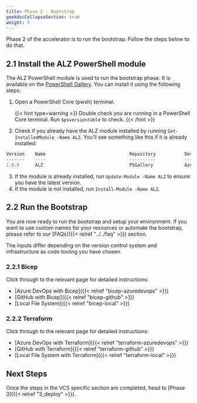 ```yaml
---
title: Phase 2 - Bootstrap
geekdocCollapseSection: true
weight: 5
---
```


Phase 2 of the accelerator is to run the bootstrap. Follow the steps below to do that.

## 2.1 Install the ALZ PowerShell module

The ALZ PowerShell module is used to run the bootstrap phase. It is available on the [PowerShell Gallery](https://www.powershellgallery.com/packages/ALZ/). You can install it using the following steps:

1. Open a PowerShell Core (pwsh) terminal.

    {{< hint type=warning >}}
Double check you are running in a PowerShell Core terminal. Run `$psversiontable` to check.
    {{< /hint >}}

2. Check if you already have the ALZ module installed  by running `Get-InstalledModule -Name ALZ`. You'll see something like this if it is already installed:

```powershell
Version    Name                                Repository           Description
-------    ----                                ----------           -----------
1.0.0      ALZ                                 PSGallery            Azure Landing Zones Powershell Module
```

3. If the module is already installed, run `Update-Module -Name ALZ` to ensure you have the latest version.
4. If the module is not installed, run `Install-Module -Name ALZ`.

## 2.2 Run the Bootstrap

You are now ready to run the bootstrap and setup your environment. If you want to use custom names for your resources or automate the bootstrap, please refer to our [FAQs]({{< relref "../../faq" >}}) section.

The inputs differ depending on the version control system and infrastructure as code tooling you have chosen. 

### 2.2.1 Bicep

Click through to the relevant page for detailed instructions:

* [Azure DevOps with Bicep]({{< relref "bicep-azuredevops" >}})
* [GitHub with Bicep]({{< relref "bicep-github" >}})
* [Local File System]({{< relref "bicep-local" >}})

### 2.2.2 Terraform

Click through to the relevant page for detailed instructions:

* [Azure DevOps with Terraform]({{< relref "terraform-azuredevops" >}})
* [GitHub with Terraform]({{< relref "terraform-github" >}})
* [Local File System with Terraform]({{< relref "terraform-local" >}})

## Next Steps

Once the steps in the VCS specific section are completed, head to [Phase 3]({{< relref "3_deploy" >}}).
